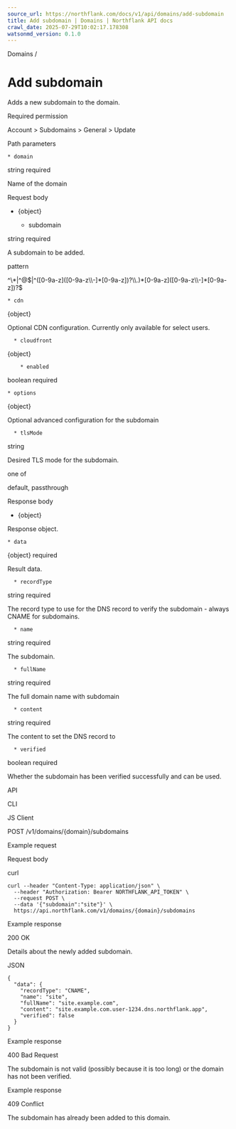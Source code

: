 ```yaml
---
source_url: https://northflank.com/docs/v1/api/domains/add-subdomain
title: Add subdomain | Domains | Northflank API docs
crawl_date: 2025-07-29T10:02:17.178308
watsonmd_version: 0.1.0
---
```


Domains / 

# Add subdomain

Adds a new subdomain to the domain.

Required permission

Account > Subdomains > General > Update

Path parameters

    * domain

string required

Name of the domain




Request body

  * {object}

    * subdomain

string required

A subdomain to be added.

pattern

^\\*|^@$|^([0-9a-z]([0-9a-z\\-]*[0-9a-z])?\\.)*[0-9a-z]([0-9a-z\\-]*[0-9a-z])?$

    * cdn

{object}

Optional CDN configuration. Currently only available for select users.

      * cloudfront

{object}

        * enabled

boolean required

    * options

{object}

Optional advanced configuration for the subdomain

      * tlsMode

string

Desired TLS mode for the subdomain.

one of

default, passthrough




Response body

  * {object}

Response object.

    * data

{object} required

Result data.

      * recordType

string required

The record type to use for the DNS record to verify the subdomain - always CNAME for subdomains.

      * name

string required

The subdomain.

      * fullName

string required

The full domain name with subdomain

      * content

string required

The content to set the DNS record to

      * verified

boolean required

Whether the subdomain has been verified successfully and can be used.




API

CLI

JS Client

POST /v1/domains/{domain}/subdomains

Example request

Request body

curl
    
    
    curl --header "Content-Type: application/json" \
      --header "Authorization: Bearer NORTHFLANK_API_TOKEN" \
      --request POST \
      --data '{"subdomain":"site"}' \
      https://api.northflank.com/v1/domains/{domain}/subdomains

Example response

200 OK

Details about the newly added subdomain.

JSON
    
    
    {
      "data": {
        "recordType": "CNAME",
        "name": "site",
        "fullName": "site.example.com",
        "content": "site.example.com.user-1234.dns.northflank.app",
        "verified": false
      }
    }

Example response

400 Bad Request

The subdomain is not valid (possibly because it is too long) or the domain has not been verified.

Example response

409 Conflict

The subdomain has already been added to this domain.
